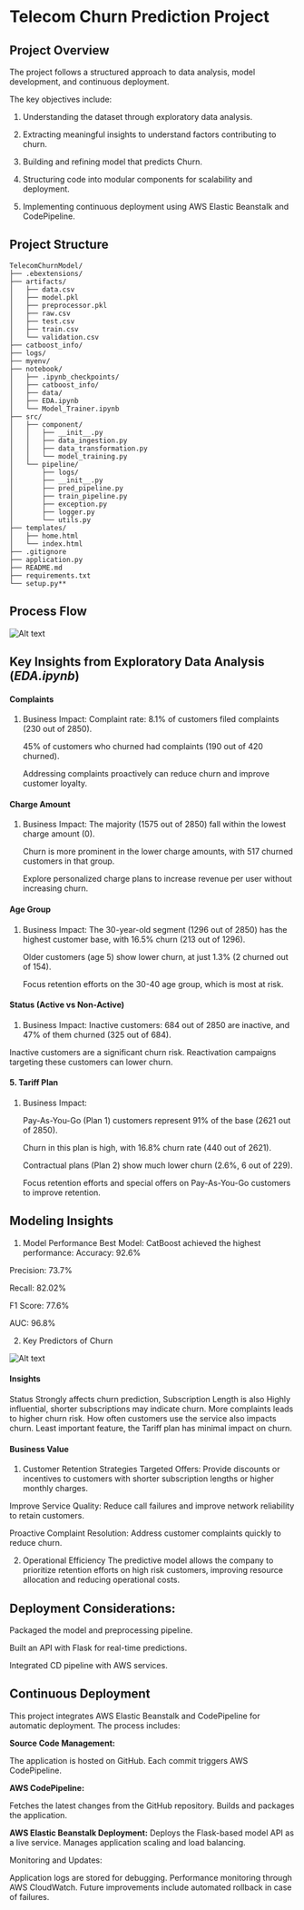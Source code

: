 # Telecom Churn Prediction Project

## Project Overview

The project follows a structured approach to data analysis, model development, and continuous deployment.

The key objectives include:

1. Understanding the dataset through exploratory data  analysis.

2. Extracting meaningful insights to understand factors contributing to churn.

3. Building and refining model that predicts Churn.

4. Structuring code into modular components for scalability and deployment.

5. Implementing continuous deployment using AWS Elastic Beanstalk and CodePipeline.



## Project Structure

```
TelecomChurnModel/
├── .ebextensions/
├── artifacts/
│   ├── data.csv
│   ├── model.pkl
│   ├── preprocessor.pkl
│   ├── raw.csv
│   ├── test.csv
│   ├── train.csv
│   └── validation.csv
├── catboost_info/
├── logs/
├── myenv/
├── notebook/
│   ├── .ipynb_checkpoints/
│   ├── catboost_info/
│   ├── data/
│   ├── EDA.ipynb
│   └── Model_Trainer.ipynb
├── src/
│   ├── component/
│   │   ├── __init__.py
│   │   ├── data_ingestion.py
│   │   ├── data_transformation.py
│   │   └── model_training.py
│   └── pipeline/
│       ├── logs/
│       ├── __init__.py
│       ├── pred_pipeline.py
│       ├── train_pipeline.py
│       ├── exception.py
│       ├── logger.py
│       └── utils.py
├── templates/
│   ├── home.html
│   └── index.html
├── .gitignore
├── application.py
├── README.md
├── requirements.txt
└── setup.py** 
```


## Process Flow
![Alt text](images/Churn_Workflow.jpg)


## Key Insights from Exploratory Data Analysis (_EDA.ipynb_)

#### Complaints
1. Business Impact:
   Complaint rate: 8.1% of customers filed complaints (230 out of 2850).

    45% of customers who churned had complaints (190 out of 420 churned).
    
    Addressing complaints proactively can reduce churn and improve customer loyalty.



#### Charge Amount
1. Business Impact:
    The majority (1575 out of 2850) fall within the lowest charge amount (0).

    Churn is more prominent in the lower charge amounts, with 517 churned customers in that group.
   
    Explore personalized charge plans to increase revenue per user without increasing churn.


####  Age Group
1. Business Impact:
    The 30-year-old segment (1296 out of 2850) has the highest customer base, with 16.5% churn (213 out of 1296).
   
    Older customers (age 5) show lower churn, at just 1.3% (2 churned out of 154).
   
    Focus retention efforts on the 30-40 age group, which is most at risk.



#### Status (Active vs Non-Active)
1. Business Impact:
Inactive customers: 684 out of 2850 are inactive, and 47% of them churned (325 out of 684).

Inactive customers are a significant churn risk. Reactivation campaigns targeting these customers can lower churn.
    



    


#### 5. Tariff Plan
   1. Business Impact:
   
        Pay-As-You-Go (Plan 1) customers represent 91% of the base (2621 out of 2850).
       
        Churn in this plan is high, with 16.8% churn rate (440 out of 2621).
        
        Contractual plans (Plan 2) show much lower churn (2.6%, 6 out of 229).
        
        Focus retention efforts and special offers on Pay-As-You-Go customers to improve retention.



## Modeling Insights

1. Model Performance
   Best Model: CatBoost achieved the highest performance:
Accuracy: 92.6%

Precision: 73.7%

Recall: 82.02%

F1 Score: 77.6%

AUC: 96.8%

2. Key Predictors of Churn

![Alt text](images/featureImportance.png)

#### Insights
Status Strongly affects churn prediction,
Subscription Length is also Highly influential, shorter subscriptions may indicate churn.
More complaints leads to higher churn risk.
How often customers use the service also impacts churn.
Least important	feature, the Tariff plan has minimal impact on churn.



#### Business Value
1. Customer Retention Strategies
Targeted Offers: Provide discounts or incentives to customers with shorter subscription lengths or higher monthly charges.

Improve Service Quality: Reduce call failures and improve network reliability to retain customers.

Proactive Complaint Resolution: Address customer complaints quickly to reduce churn.

2. Operational Efficiency
   The predictive model allows the company to prioritize retention efforts on high risk customers, improving resource allocation and reducing operational costs.



## **Deployment Considerations:**

Packaged the model and preprocessing pipeline.

Built an API with Flask for real-time predictions.

Integrated CD pipeline with AWS services.

## Continuous Deployment

This project integrates AWS Elastic Beanstalk and CodePipeline for automatic deployment. The process includes:

**Source Code Management:**

The application is hosted on GitHub. Each commit triggers AWS CodePipeline.

**AWS CodePipeline:**

Fetches the latest changes from the GitHub repository. Builds and packages the application.

**AWS Elastic Beanstalk Deployment:** Deploys the Flask-based model API as a live service. Manages application scaling and load balancing.

Monitoring and Updates:

Application logs are stored for debugging. Performance monitoring through AWS CloudWatch. Future improvements include automated rollback in case of failures.

